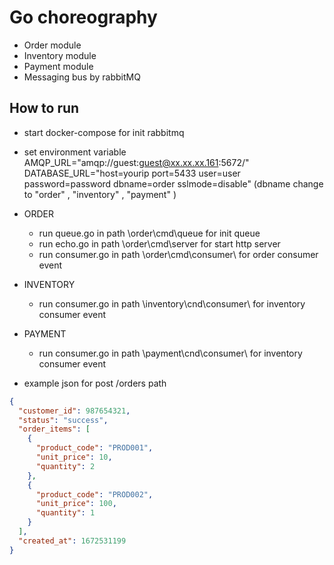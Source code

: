 # Go choreography
- Order module
- Inventory module
- Payment module
- Messaging bus by rabbitMQ

## How to run


- start docker-compose for init rabbitmq 

- set environment variable 
    AMQP_URL="amqp://guest:guest@xx.xx.xx.161:5672/"
    DATABASE_URL="host=yourip port=5433 user=user password=password dbname=order sslmode=disable"
    (dbname change to  "order" , "inventory" , "payment" )

- ORDER
    - run  queue.go  in path \order\cmd\queue  for init queue
    - run  echo.go   in path \order\cmd\server for start http server
    - run  consumer.go   in path \order\cmd\consumer\ for order consumer event

- INVENTORY 
    - run  consumer.go   in path \inventory\cnd\consumer\ for inventory consumer event

- PAYMENT 
    - run  consumer.go   in path \payment\cnd\consumer\ for inventory consumer event

- example json for post  /orders path
```json
{
  "customer_id": 987654321,
  "status": "success",
  "order_items": [
    {
      "product_code": "PROD001",
      "unit_price": 10,
      "quantity": 2
    },
    {
      "product_code": "PROD002",
      "unit_price": 100,
      "quantity": 1
    }
  ],
  "created_at": 1672531199
}
```